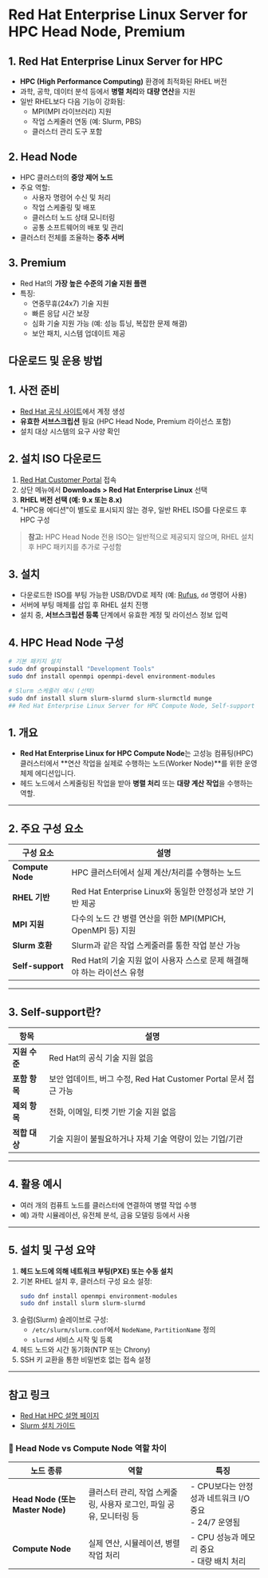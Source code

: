 # Red Hat Enterprise Linux Server for HPC Head Node, Premium

## 1. Red Hat Enterprise Linux Server for HPC
- **HPC (High Performance Computing)** 환경에 최적화된 RHEL 버전
- 과학, 공학, 데이터 분석 등에서 **병렬 처리**와 **대량 연산**을 지원
- 일반 RHEL보다 다음 기능이 강화됨:
  - MPI(MPI 라이브러리) 지원
  - 작업 스케줄러 연동 (예: Slurm, PBS)
  - 클러스터 관리 도구 포함

## 2. Head Node
- HPC 클러스터의 **중앙 제어 노드**
- 주요 역할:
  - 사용자 명령어 수신 및 처리
  - 작업 스케줄링 및 배포
  - 클러스터 노드 상태 모니터링
  - 공통 소프트웨어의 배포 및 관리
- 클러스터 전체를 조율하는 **중추 서버**

## 3. Premium
- Red Hat의 **가장 높은 수준의 기술 지원 플랜**
- 특징:
  - 연중무휴(24x7) 기술 지원
  - 빠른 응답 시간 보장
  - 심화 기술 지원 가능 (예: 성능 튜닝, 복잡한 문제 해결)
  - 보안 패치, 시스템 업데이트 제공


## 다운로드 및 운용 방법

## 1. 사전 준비
- [Red Hat 공식 사이트](https://www.redhat.com)에서 계정 생성
- **유효한 서브스크립션** 필요 (HPC Head Node, Premium 라이선스 포함)
- 설치 대상 시스템의 요구 사양 확인

## 2. 설치 ISO 다운로드
1. [Red Hat Customer Portal](https://access.redhat.com) 접속
2. 상단 메뉴에서 **Downloads > Red Hat Enterprise Linux** 선택
3. **RHEL 버전 선택 (예: 9.x 또는 8.x)**  
4. "HPC용 에디션"이 별도로 표시되지 않는 경우, 일반 RHEL ISO를 다운로드 후 HPC 구성

> **참고:** HPC Head Node 전용 ISO는 일반적으로 제공되지 않으며, RHEL 설치 후 HPC 패키지를 추가로 구성함

## 3. 설치
- 다운로드한 ISO를 부팅 가능한 USB/DVD로 제작 (예: [Rufus](https://rufus.ie), `dd` 명령어 사용)
- 서버에 부팅 매체를 삽입 후 RHEL 설치 진행
- 설치 중, **서브스크립션 등록** 단계에서 유효한 계정 및 라이선스 정보 입력

## 4. HPC Head Node 구성
```bash
# 기본 패키지 설치
sudo dnf groupinstall "Development Tools"
sudo dnf install openmpi openmpi-devel environment-modules

# Slurm 스케줄러 예시 (선택)
sudo dnf install slurm slurm-slurmd slurm-slurmctld munge
## Red Hat Enterprise Linux Server for HPC Compute Node, Self-support
```

## 1. 개요
- **Red Hat Enterprise Linux for HPC Compute Node**는 고성능 컴퓨팅(HPC) 클러스터에서 **연산 작업을 실제로 수행하는 노드(Worker Node)**를 위한 운영체제 에디션입니다.
- 헤드 노드에서 스케줄링된 작업을 받아 **병렬 처리** 또는 **대량 계산 작업**을 수행하는 역할.

---

## 2. 주요 구성 요소

| 구성 요소     | 설명 |
|--------------|------|
| **Compute Node** | HPC 클러스터에서 실제 계산/처리를 수행하는 노드 |
| **RHEL 기반** | Red Hat Enterprise Linux와 동일한 안정성과 보안 기반 제공 |
| **MPI 지원** | 다수의 노드 간 병렬 연산을 위한 MPI(MPICH, OpenMPI 등) 지원 |
| **Slurm 호환** | Slurm과 같은 작업 스케줄러를 통한 작업 분산 가능 |
| **Self-support** | Red Hat의 기술 지원 없이 사용자 스스로 문제 해결해야 하는 라이선스 유형 |

---

## 3. Self-support란?

| 항목 | 설명 |
|------|------|
| **지원 수준** | Red Hat의 공식 기술 지원 없음 |
| **포함 항목** | 보안 업데이트, 버그 수정, Red Hat Customer Portal 문서 접근 가능 |
| **제외 항목** | 전화, 이메일, 티켓 기반 기술 지원 없음 |
| **적합 대상** | 기술 지원이 불필요하거나 자체 기술 역량이 있는 기업/기관 |

---

## 4. 활용 예시
- 여러 개의 컴퓨트 노드를 클러스터에 연결하여 병렬 작업 수행
- 예) 과학 시뮬레이션, 유전체 분석, 금융 모델링 등에서 사용

---

## 5. 설치 및 구성 요약
1. **헤드 노드에 의해 네트워크 부팅(PXE) 또는 수동 설치**
2. 기본 RHEL 설치 후, 클러스터 구성 요소 설정:
    ```bash
    sudo dnf install openmpi environment-modules
    sudo dnf install slurm slurm-slurmd
    ```
3. 슬럼(Slurm) 슬레이브로 구성:
    - `/etc/slurm/slurm.conf`에서 `NodeName`, `PartitionName` 정의
    - `slurmd` 서비스 시작 및 등록
4. 헤드 노드와 시간 동기화(NTP 또는 Chrony)
5. SSH 키 교환을 통한 비밀번호 없는 접속 설정

---

## 참고 링크
- [Red Hat HPC 설명 페이지](https://www.redhat.com/en/technologies/linux-platforms/enterprise-linux/hpc)
- [Slurm 설치 가이드](https://slurm.schedmd.com/quickstart.html)


### 🎯 Head Node vs Compute Node 역할 차이

| 노드 종류 | 역할 | 특징 |
|-----------|------|------|
| **Head Node (또는 Master Node)** | 클러스터 관리, 작업 스케줄링, 사용자 로그인, 파일 공유, 모니터링 등 | - CPU보다는 안정성과 네트워크 I/O 중요<br>- 24/7 운영됨 |
| **Compute Node** | 실제 연산, 시뮬레이션, 병렬 작업 처리 | - CPU 성능과 메모리 중요<br>- 대량 배치 처리 |
